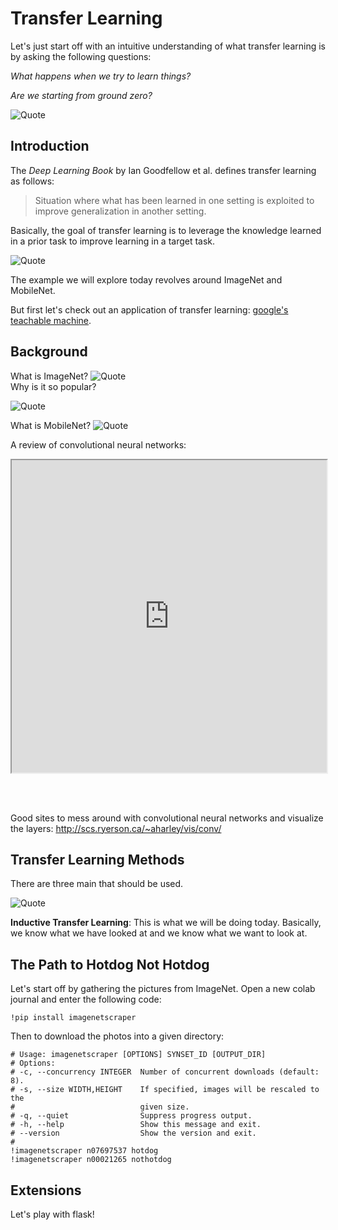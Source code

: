 # Transfer Learning
Let's just start off with an intuitive understanding of what transfer learning is by asking the following questions:

*What happens when we try to learn things?*

*Are we starting from ground zero?*

<img src="https://hci-kdd.org/wordpress/wp-content/uploads/2017/08/Transfer-Learning-the-next-success-Andrew-Ng-845x321.jpg" alt="Quote" class="center">

## Introduction
The *Deep Learning Book* by Ian Goodfellow et al. defines transfer learning as follows:

> Situation where what has been learned in one setting is exploited to improve generalization in another setting.

Basically, the goal of transfer learning is to leverage the knowledge learned in a prior task to improve learning in a target task.

<img src="https://cdn-images-1.medium.com/max/1600/1*9GTEzcO8KxxrfutmtsPs3Q.png" alt="Quote" class="center">

The example we will explore today revolves around ImageNet and MobileNet.

But first let's check out an application of transfer learning: [google's teachable machine](https://teachablemachine.withgoogle.com/).
## Background
What is ImageNet?
<img src="https://miro.medium.com/max/1200/1*v64BvvzbeJvhSen1X7IPNA.jpeg" alt="Quote" class="center">
<br />
Why is it so popular?

<img src="https://thegradient.pub/content/images/2018/07/image_1.png" alt="Quote" class="center">
<br />

What is MobileNet?
<img src="https://www.researchgate.net/profile/Gustav_Von_Zitzewitz/publication/324476862/figure/fig7/AS:614545865310213@1523530560584/Winner-results-of-the-ImageNet-large-scale-visual-recognition-challenge-LSVRC-of-the.png" alt="Quote" class="center">

A review of convolutional neural networks:

<iframe width="100%" height="500px" class="center" src="https://www.youtube.com/embed/Gu0MkmynWkw">
</iframe>

<br></br>

Good sites to mess around with convolutional neural networks and visualize the layers: http://scs.ryerson.ca/~aharley/vis/conv/

## Transfer Learning Methods
There are three main that should be used.

<img src="https://cdn-images-1.medium.com/max/1600/1*mEHO0-LifV7MgwXSpY9wyQ.png" alt="Quote" class="center">

**Inductive Transfer Learning**: This is what we will be doing today. Basically, we know what we have looked at and we know what we want to look at.

## The Path to Hotdog Not Hotdog
Let's start off by gathering the pictures from ImageNet. Open a new colab journal and enter the following code:
``` shell
!pip install imagenetscraper
```
Then to download the photos into a given directory:
``` shell
# Usage: imagenetscraper [OPTIONS] SYNSET_ID [OUTPUT_DIR]
# Options:
# -c, --concurrency INTEGER  Number of concurrent downloads (default: 8).
# -s, --size WIDTH,HEIGHT    If specified, images will be rescaled to the
#                            given size.
# -q, --quiet                Suppress progress output.
# -h, --help                 Show this message and exit.
# --version                  Show the version and exit.
# 
!imagenetscraper n07697537 hotdog
!imagenetscraper n00021265 nothotdog
```

## Extensions
Let's play with flask!